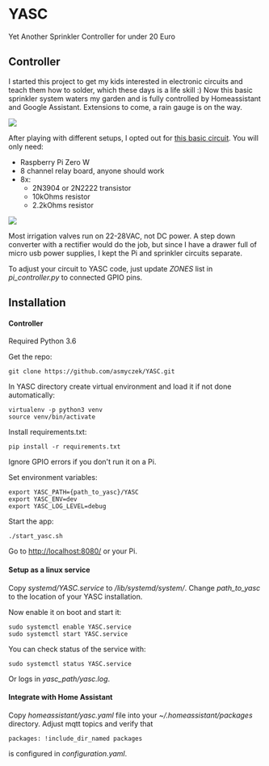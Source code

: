 YASC
====

Yet Another Sprinkler Controller
for under 20 Euro

Controller
----------

I started this project to get my kids interested in electronic circuits and teach them how to solder, which these days is a life skill :) 
Now this basic sprinkler system waters my garden and is fully controlled by Homeassistant and Google Assistant. Extensions to come, a rain gauge is on the way.  

![](https://lh3.googleusercontent.com/a6N789xV5oDt8jh0Qn5VYW2zBy4iyal2yQnXuPkcXrr1Y-X9QVDBmpfnKf4J1FpvvP2emqxOHeC5Iscv36OH9ilmP9xmun3PU4-e8W9p7OVMtAFqipfhIe0-IHOGxOyYf9NBVXxesiOt3gdePdRPUyLi8VJmB6OEnxcw8TI8Sy0saU-NhPiNBGtnKGMOZiHQQCD04aIwopvchUiga4I-9O5TvQ-OsDC941GfZiYC28I2fdA3q6-tMx_3BzV8F1mOjv2P2-KemvZezjiqVP2uQLiHZmOz3CrlIuizNn8OnNKwYYLWao4ZsyccS7k8eAHIPIq2zTIewFZGzVZkJEZXmK2r-aOzKwQIDKuvvsPR5AE9BO8Lk8ETkdQdZz4tynnYgNd01SUvYTTJb7biQb2W2jxTAwtE_vRUVSqSSHIddZB710GpwMwjU4zZ49fU8fkBurUyMjE-XxZiT8VmlS3AeKS_4btxxjPTPXSEPh_YVLOWDRH1Veu3IMH3cp4hq8zXFIFQ0wwIGKISenruc1ivqITLiELr1Pv5Ki8Ov3S07fboVbvW1QCr9k1-R8acBrEXZBRW5HVCM8S6TgEDSDDrUuPULfiGw9fXvwtt41qfCIU3VRRPYbkBi21r9YAyh0-G7k5AjkkTCRvivRztbCSFQKYY84AyZQQu4kZgJNAYB5ryY-5z-WhOmmP3qQ=w798-h520-no)

After playing with different setups, I opted out for [this basic circuit](https://myhydropi.com/connecting-a-relay-board-to-a-raspberry-pi).
You will only need:
* Raspberry Pi Zero W
* 8 channel relay board, anyone should work
* 8x:
  * 2N3904 or 2N2222 transistor
  * 10kOhms resistor
  * 2.2kOhms resistor

![](https://lh3.googleusercontent.com/5vuxwFigFl1NevICuI66TL0qtRF-SfMiTIZeypeMLtwxuSgmE90M6ilOHXvAjEJYDJyfRavocbVtVdXyz6r0uWgiiRIiCBh_SaRNa8rGdYpf6foPZVExXP06lAjve30PN_B8vrwgFoB2YHDWCo83Pu2zM6KM_7yiJ-WWbZNeZQh-30t4rPR5d4Xs3E2p_2D3jxuWF0tCW_7KMYDkJzxZjw3jUOmb1KUy99dEBZxxFP_dga3RLefOwBqdL_iFQWqu5LP9oZskKW9PTa2HCMcN9oG9nDmeHT0aBNaqQsOqaigLGrVtJQfIvYFnO_68PLoeMfMgNHSOs67dzpD4iID2g26keMj8IKV6yuGdTxFnrmTgTBxGKktaa5M26LH0L4vqPxRyOPQdL0SSQAFUHEPYzWsXqV9szYn6zzhxs8mLB1FXm0qyg3m7B0avsnbn08LNsVUpRYJhUM_Eq0c3RZo0Fri4hbYBwJq_0NF2JocHxkUn49ErQezY9I5z0xotfsljjeUo-ylMueNtTB8zrHvG3_Pg_i34zu5mdwNqNAjAnTI5kWR0wfC8UoKGXJL_3_q3jHBhIMHOHy_-NumJdBqTMzlT67PxqtYEc8whuWyKIjQ5oIpGTcvx1SYKKv91wHfsIiRuTBVaZ-ClUUgRCm-QjN8UHDi1_B1HAeY-cZwlOPiuSPiMxvdIfxRwNQ=w490-h308-no)

Most irrigation valves run on 22-28VAC, not DC power. A step down converter with a rectifier would do the job, but since I have a drawer full of micro usb power supplies, I kept the Pi and sprinkler circuits separate.

To adjust your circuit to YASC code, just update _ZONES_ list in _pi_controller.py_ to connected GPIO pins.

Installation
------------

#### Controller
Required Python 3.6

Get the repo:
```
git clone https://github.com/asmyczek/YASC.git
```

In YASC directory create virtual environment and load it if not done automatically:

```
virtualenv -p python3 venv
source venv/bin/activate
```

Install requirements.txt: 
```
pip install -r requirements.txt
```
Ignore GPIO errors if you don't run it on a Pi.

Set environment variables:
```
export YASC_PATH={path_to_yasc}/YASC
export YASC_ENV=dev
export YASC_LOG_LEVEL=debug
```

Start the app:
```
./start_yasc.sh
```
Go to [http://localhost:8080/](http://localhost:8080/) or your Pi.

#### Setup as a linux service

Copy _systemd/YASC.service_ to _/lib/systemd/system/_. Change _path_to_yasc_ to the location of your YASC installation.

Now enable it on boot and start it:
```
sudo systemctl enable YASC.service
sudo systemctl start YASC.service
```

You can check status of the service with:
```
sudo systemctl status YASC.service
```

Or logs in _yasc_path/yasc.log_.

#### Integrate with Home Assistant

Copy _homeassistant/yasc.yaml_ file into your _~/.homeassistant/packages_ directory.
Adjust mqtt topics and verify that
```
packages: !include_dir_named packages
```
is configured in _configuration.yaml_.
